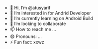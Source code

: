 - 👋 Hi, I’m @atusyarif
- 👀 I’m interested in for Andrid Developer
- 🌱 I’m currently learning on Android Build
- 💞️ I’m looking to collaborate 
- 📫 How to reach me ...
- 😄 Pronouns: ...
- ⚡ Fun fact: xxwz

<!---
atusyarif/atusyarif is a ✨ special ✨ repository because its `README.md` (this file) appears on your GitHub profile.
You can click the Preview link to take a look at your changes.
--->
